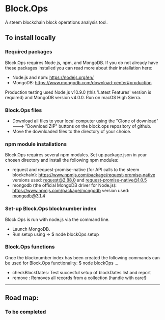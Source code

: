 # Block.Ops
A steem blockchain block operations analysis tool.

## To install locally

### Required packages
Block.Ops requires Node.js, npm, and MongoDB. If you do not already have these packages installed you can read more about their installation here:
* Node.js and npm: https://nodejs.org/en/
* MongoDB: https://www.mongodb.com/download-center#production

Production testing used Node.js v10.9.0 (this 'Latest Features' version is required) and MongoDB version v4.0.0. Run on macOS High Sierra.

### Block.Ops files
* Download all files to your local computer using the "Clone of download" ---> "Download ZIP" buttons on the block.ops repository of github.
* Move the downloaded files to the directory of your choice.

### npm module installations
Block.Ops requires several npm modules. Set up package.json in your chosen directory and install the following npm modules: 
* request and request-promise-native (for API calls to the steem blockchain): 
https://www.npmjs.com/package/request-promise-native
versions used: request@2.88.0 and request-promise-native@1.0.5
* mongodb (the official MongoDB driver for Node.js):
https://www.npmjs.com/package/mongodb
version used: mongodb@3.1.4

### Set-up Block.Ops blocknumber index
Block.Ops is run with node.js via the command line. 
* Launch MongoDB.
* Run setup using => $ node blockOps setup

### Block.Ops functions
Once the blocknumber index has been created the following commands can be used for Block.Ops functionality:
$ node blockOps ...
* checkBlockDates: Test succesful setup of blockDates list and report
* remove <nameOfCollectionToRemove>: Removes all records from a collection (handle with care!)



----------------------------------------------

## Road map:

### To be completed
